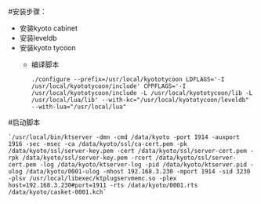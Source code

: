 #安装步骤：

- 安装kyoto cabinet
- 安装leveldb
- 安装kyoto tycoon
    - 编译脚本

        `./configure --prefix=/usr/local/kyototycoon LDFLAGS='-I /usr/local/kyototycoon/include' CPPFLAGS='-I /usr/local/kyototycoon/include -L /usr/local/kyototycoon/lib -L /usr/local/lua/lib' --with-kc="/usr/local/kyototycoon/leveldb" --with-lua="/usr/local/lua"`

#启动脚本

    `/usr/local/bin/ktserver -dmn -cmd /data/kyoto -port 1914 -auxport 1916 -sec -msec -ca /data/kyoto/ssl/ca-cert.pem -pk /data/kyoto/ssl/server-key.pem -cert /data/kyoto/ssl/server-cert.pem -rpk /data/kyoto/ssl/server-key.pem -rcert /data/kyoto/ssl/server-cert.pem -log /data/kyoto/ktserver-log -pid /data/kyoto/ktserver.pid -ulog /data/kyoto/0001-ulog -mhost 192.168.3.230 -mport 1914 -sid 3230 -plsv /usr/local/libexec/ktplugservmemc.so -plex host=192.168.3.230#port=1911 -rts /data/kyoto/0001.rts /data/kyoto/casket-0001.kch`